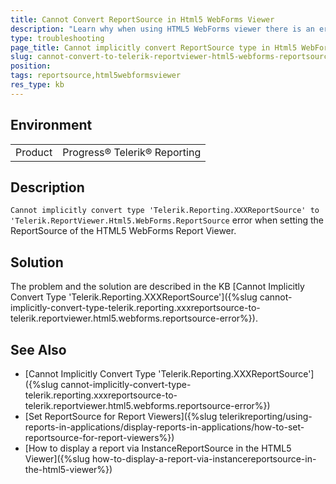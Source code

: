 ```yaml
---
title: Cannot Convert ReportSource in Html5 WebForms Viewer
description: "Learn why when using HTML5 WebForms viewer there is an error 'Cannot implicitly convert type Telerik.Reporting.XXXReportSource to Telerik.ReportViewer.Html5.WebForms.ReportSource'."
type: troubleshooting
page_title: Cannot implicitly convert ReportSource type in Html5 WebForms viewer
slug: cannot-convert-to-telerik-reportviewer-html5-webforms-reportsource
position: 
tags: reportsource,html5webformsviewer
res_type: kb
---
```


## Environment

<table>
	<tr>
		<td>Product</td>
		<td>Progress® Telerik® Reporting</td>
	</tr>
</table>


## Description

`Cannot implicitly convert type 'Telerik.Reporting.XXXReportSource' to 'Telerik.ReportViewer.Html5.WebForms.ReportSource` error when setting the ReportSource of the HTML5 WebForms Report Viewer.

## Solution

The problem and the solution are described in the KB [Cannot Implicitly Convert Type 'Telerik.Reporting.XXXReportSource']({%slug cannot-implicitly-convert-type-telerik.reporting.xxxreportsource-to-telerik.reportviewer.html5.webforms.reportsource-error%}).

## See Also

* [Cannot Implicitly Convert Type 'Telerik.Reporting.XXXReportSource']({%slug cannot-implicitly-convert-type-telerik.reporting.xxxreportsource-to-telerik.reportviewer.html5.webforms.reportsource-error%})
* [Set ReportSource for Report Viewers]({%slug telerikreporting/using-reports-in-applications/display-reports-in-applications/how-to-set-reportsource-for-report-viewers%})
* [How to display a report via InstanceReportSource in the HTML5 Viewer]({%slug how-to-display-a-report-via-instancereportsource-in-the-html5-viewer%})
